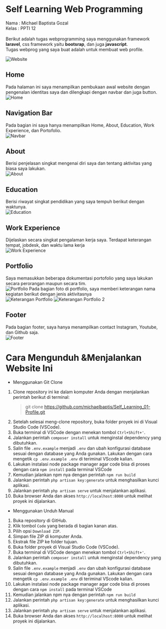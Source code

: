 # Self Learning Web Programming 
Nama		: Michael Baptista Gozal<br>
Kelas		: PPTI 12<br>
<br>
Berikut adalah tugas webprogramming saya menggunakan framework **laravel**, css framework yaitu **bootsrap**, dan juga **javascript**.<br>
Tugas webprog yang saya buat adalah untuk membuat web profile. 

![Website](https://github.com/michaelbaptis/Self_Learning_01-Profile/blob/main/documentation/website.png)

## Home 
Pada halaman ini saya menampilkan pembukaan awal website dengan pengenalan identitas saya dan dilengkapi dengan navbar dan juga button.<br>
![Home](https://github.com/michaelbaptis/Self_Learning_01-Profile/blob/main/documentation/home.png)

## Navigation Bar
Pada bagian ini saya hanya menampilkan Home, About, Education, Work Experience, dan Portofolio.<br>
![Navbar](https://github.com/michaelbaptis/Self_Learning_01-Profile/blob/main/documentation/navbar.png)

## About
Berisi penjelasan singkat mengenai diri saya dan tentang aktivitas yang biasa saya lakukan.<br>
![About](https://github.com/michaelbaptis/Self_Learning_01-Profile/blob/main/documentation/about.png)

## Education
Berisi riwayat singkat pendidikan yang saya tempuh berikut dengan waktunya.<br>
![Education](https://github.com/michaelbaptis/Self_Learning_01-Profile/blob/main/documentation/Education.png)

## Work Experience
Dijelaskan secara singkat pengalaman kerja saya. Terdapat keterangan tempat, jobdesk, dan waktu lama kerja<br>
![Work Experience](https://github.com/michaelbaptis/Self_Learning_01-Profile/blob/main/documentation/experience.png)

## Portfolio
Saya memasukkan beberapa dokumentasi portofolio yang saya lakukan secara perorangan maupun secara tim.<br>
![Portfolio](https://github.com/michaelbaptis/Self_Learning_01-Profile/blob/main/documentation/portfolio.png)
Pada bagian foto di portfolio, saya memberi keterangan nama kegiatan berikut dengan jenis aktivitasnya<br>
![Keterangan Portfolio](https://github.com/michaelbaptis/Self_Learning_01-Profile/blob/main/documentation/title.png)
![Keterangan Portfolio 2](https://github.com/michaelbaptis/Self_Learning_01-Profile/blob/main/documentation/title2.png)

## Footer
Pada bagian footer, saya hanya menampilkan contact Instagram, Youtube, dan Github saja.<br>
![Footer](https://github.com/michaelbaptis/Self_Learning_01-Profile/blob/main/documentation/footer.png ) 

# Cara Mengunduh &Menjalankan Website Ini

 -  Menggunakan Git Clone
1. Clone repository ini ke dalam komputer Anda dengan menjalankan perintah berikut di terminal: 
    >git clone https://github.com/michaelbaptis/Self_Learning_01-Profile.git
2.  Setelah selesai meng-clone repository, buka folder proyek ini di Visual Studio Code (VSCode).
3. Buka terminal di VSCode dengan menekan tombol `Ctrl+Shift+'`.
4. Jalankan perintah `composer install` untuk menginstal dependency yang dibutuhkan.
5. Salin file `.env.example` menjadi `.env` dan ubah konfigurasi database sesuai dengan database yang Anda gunakan. Lakukan dengan cara mengetik `cp .env.example .env` di teriminal VScode kalian.
6. Lakukan instalasi node package manager agar code bisa di proses dengan cara `npm install` pada terminal VSCode
7. Kemudian jalankan npm nya dengan perintah `npm run build`
8. Jalankan perintah `php artisan key:generate` untuk menghasilkan kunci aplikasi.
9. Jalankan perintah `php artisan serve` untuk menjalankan aplikasi.
10. Buka browser Anda dan akses `http://localhost:8000` untuk melihat proyek ini dijalankan.

- Menggunakan Unduh Manual
1. Buka repository di GitHub.
2.  Klik tombol `Code` yang berada di bagian kanan atas.
3.  Pilih opsi `Download ZIP`.
4.  Simpan file ZIP di komputer Anda.
5.  Ekstrak file ZIP ke folder tujuan.
6.  Buka folder proyek di Visual Studio Code (VSCode).
7. Buka terminal di VSCode dengan menekan tombol `Ctrl+Shift+'`.
8. Jalankan perintah `composer install` untuk menginstal dependency yang dibutuhkan.
9. Salin file `.env.example` menjadi `.env` dan ubah konfigurasi database sesuai dengan database yang Anda gunakan. Lakukan dengan cara mengetik `cp .env.example .env` di teriminal VScode kalian.
10. Lakukan instalasi node package manager agar code bisa di proses dengan cara `npm install` pada terminal VSCode
11. Kemudian jalankan npm nya dengan perintah `npm run build`
12. Jalankan perintah `php artisan key:generate` untuk menghasilkan kunci aplikasi.
13. Jalankan perintah `php artisan serve` untuk menjalankan aplikasi.
14. Buka browser Anda dan akses `http://localhost:8000` untuk melihat proyek ini dijalankan.
 

 
